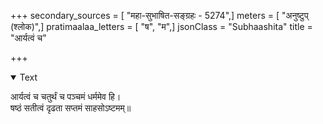 +++
secondary_sources = [ "महा-सुभाषित-सङ्ग्रहः - 5274",]
meters = [ "अनुष्टुप् (श्लोक)",]
pratimaalaa_letters = [ "ष", "म",]
jsonClass = "Subhaashita"
title = "आर्यत्वं च"

+++

<details open><summary>Text</summary>

आर्यत्वं च चतुर्थं च पञ्चमं धर्ममेव हि।  
षष्ठं सतीत्वं दृढता सप्तमं साहसोऽष्टमम्॥
</details>
